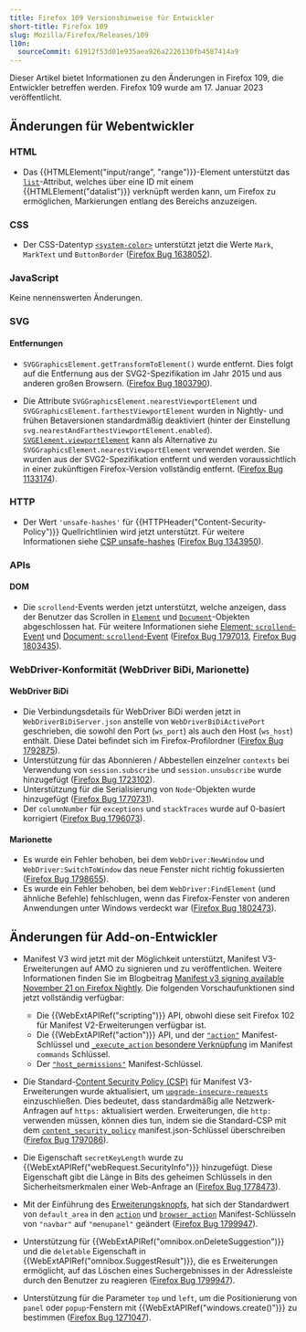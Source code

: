 ```yaml
---
title: Firefox 109 Versionshinweise für Entwickler
short-title: Firefox 109
slug: Mozilla/Firefox/Releases/109
l10n:
  sourceCommit: 61912f53d01e935aea926a2226130fb4587414a9
---
```


Dieser Artikel bietet Informationen zu den Änderungen in Firefox 109, die Entwickler betreffen werden. Firefox 109 wurde am 17. Januar 2023 veröffentlicht.

## Änderungen für Webentwickler

### HTML

- Das {{HTMLElement("input/range", "range")}}-Element unterstützt das [`list`](/de/docs/Web/HTML/Reference/Elements/input/range#list)-Attribut, welches über eine ID mit einem {{HTMLElement("datalist")}} verknüpft werden kann, um Firefox zu ermöglichen, Markierungen entlang des Bereichs anzuzeigen.

### CSS

- Der CSS-Datentyp [`<system-color>`](/de/docs/Web/CSS/system-color) unterstützt jetzt die Werte `Mark`, `MarkText` und `ButtonBorder` ([Firefox Bug 1638052](https://bugzil.la/1638052)).

### JavaScript

Keine nennenswerten Änderungen.

### SVG

#### Entfernungen

- `SVGGraphicsElement.getTransformToElement()` wurde entfernt.
  Dies folgt auf die Entfernung aus der SVG2-Spezifikation im Jahr 2015 und aus anderen großen Browsern.
  ([Firefox Bug 1803790](https://bugzil.la/1803790)).

- Die Attribute `SVGGraphicsElement.nearestViewportElement` und `SVGGraphicsElement.farthestViewportElement` wurden in Nightly- und frühen Betaversionen standardmäßig deaktiviert (hinter der Einstellung `svg.nearestAndFarthestViewportElement.enabled`).
  [`SVGElement.viewportElement`](/de/docs/Web/API/SVGElement/viewportElement) kann als Alternative zu `SVGGraphicsElement.nearestViewportElement` verwendet werden.
  Sie wurden aus der SVG2-Spezifikation entfernt und werden voraussichtlich in einer zukünftigen Firefox-Version vollständig entfernt.
  ([Firefox Bug 1133174](https://bugzil.la/1133174)).

### HTTP

- Der Wert `'unsafe-hashes'` für {{HTTPHeader("Content-Security-Policy")}} Quellrichtlinien wird jetzt unterstützt.
  Für weitere Informationen siehe [CSP unsafe-hashes](/de/docs/Web/HTTP/Reference/Headers/Content-Security-Policy/script-src#unsafe_hashes) ([Firefox Bug 1343950](https://bugzil.la/1343950)).

### APIs

#### DOM

- Die `scrollend`-Events werden jetzt unterstützt, welche anzeigen, dass der Benutzer das Scrollen in [`Element`](/de/docs/Web/API/Element) und [`Document`](/de/docs/Web/API/Document)-Objekten abgeschlossen hat.
  Für weitere Informationen siehe [Element: `scrollend`-Event](/de/docs/Web/API/Element/scrollend_event) und [Document: `scrollend`-Event](/de/docs/Web/API/Document/scrollend_event) ([Firefox Bug 1797013](https://bugzil.la/1797013), [Firefox Bug 1803435](https://bugzil.la/1803435)).

### WebDriver-Konformität (WebDriver BiDi, Marionette)

#### WebDriver BiDi

- Die Verbindungsdetails für WebDriver BiDi werden jetzt in `WebDriverBiDiServer.json` anstelle von `WebDriverBiDiActivePort` geschrieben, die sowohl den Port (`ws_port`) als auch den Host (`ws_host`) enthält. Diese Datei befindet sich im Firefox-Profilordner ([Firefox Bug 1792875](https://bugzil.la/1792875)).
- Unterstützung für das Abonnieren / Abbestellen einzelner `contexts` bei Verwendung von `session.subscribe` und `session.unsubscribe` wurde hinzugefügt ([Firefox Bug 1723102](https://bugzil.la/1723102)).
- Unterstützung für die Serialisierung von `Node`-Objekten wurde hinzugefügt ([Firefox Bug 1770731](https://bugzil.la/1770731)).
- Der `columnNumber` für `exceptions` und `stackTraces` wurde auf 0-basiert korrigiert ([Firefox Bug 1796073](https://bugzil.la/1796073)).

#### Marionette

- Es wurde ein Fehler behoben, bei dem `WebDriver:NewWindow` und `WebDriver:SwitchToWindow` das neue Fenster nicht richtig fokussierten ([Firefox Bug 1798655](https://bugzil.la/1798655)).
- Es wurde ein Fehler behoben, bei dem `WebDriver:FindElement` (und ähnliche Befehle) fehlschlugen, wenn das Firefox-Fenster von anderen Anwendungen unter Windows verdeckt war ([Firefox Bug 1802473](https://bugzil.la/1802473)).

## Änderungen für Add-on-Entwickler

- Manifest V3 wird jetzt mit der Möglichkeit unterstützt, Manifest V3-Erweiterungen auf AMO zu signieren und zu veröffentlichen. Weitere Informationen finden Sie im Blogbeitrag [Manifest v3 signing available November 21 on Firefox Nightly](https://blog.mozilla.org/addons/2022/11/17/manifest-v3-signing-available-november-21-on-firefox-nightly/). Die folgenden Vorschaufunktionen sind jetzt vollständig verfügbar:
  - Die {{WebExtAPIRef("scripting")}} API, obwohl diese seit Firefox 102 für Manifest V2-Erweiterungen verfügbar ist.
  - Die {{WebExtAPIRef("action")}} API, und der [`"action"`](/de/docs/Mozilla/Add-ons/WebExtensions/manifest.json/action) Manifest-Schlüssel und [`_execute_action` besondere Verknüpfung](/de/docs/Mozilla/Add-ons/WebExtensions/manifest.json/commands#special_shortcuts) im Manifest `commands` Schlüssel.
  - Der [`"host_permissions"`](/de/docs/Mozilla/Add-ons/WebExtensions/manifest.json/host_permissions) Manifest-Schlüssel.

- Die Standard-[Content Security Policy (CSP)](/de/docs/Mozilla/Add-ons/WebExtensions/Content_Security_Policy) für Manifest V3-Erweiterungen wurde aktualisiert, um [`upgrade-insecure-requests`](/de/docs/Mozilla/Add-ons/WebExtensions/Content_Security_Policy#upgrade_insecure_network_requests_in_manifest_v3) einzuschließen. Dies bedeutet, dass standardmäßig alle Netzwerk-Anfragen auf `https:` aktualisiert werden. Erweiterungen, die `http:` verwenden müssen, können dies tun, indem sie die Standard-CSP mit dem [`content_security_policy`](/de/docs/Mozilla/Add-ons/WebExtensions/manifest.json/content_security_policy) manifest.json-Schlüssel überschreiben ([Firefox Bug 1797086](https://bugzil.la/1797086)).
- Die Eigenschaft `secretKeyLength` wurde zu {{WebExtAPIRef("webRequest.SecurityInfo")}} hinzugefügt. Diese Eigenschaft gibt die Länge in Bits des geheimen Schlüssels in den Sicherheitsmerkmalen einer Web-Anfrage an ([Firefox Bug 1778473](https://bugzil.la/1778473)).
- Mit der Einführung des [Erweiterungsknopfs](https://support.mozilla.org/en-US/kb/extensions-button), hat sich der Standardwert von `default_area` in den [`action`](/de/docs/Mozilla/Add-ons/WebExtensions/manifest.json/action) und [`browser_action`](/de/docs/Mozilla/Add-ons/WebExtensions/manifest.json/browser_action) Manifest-Schlüsseln von `"navbar"` auf `"menupanel"` geändert ([Firefox Bug 1799947](https://bugzil.la/1799947)).
- Unterstützung für {{WebExtAPIRef("omnibox.onDeleteSuggestion")}} und die `deletable` Eigenschaft in {{WebExtAPIRef("omnibox.SuggestResult")}}, die es Erweiterungen ermöglicht, auf das Löschen eines Suchergebnisses in der Adressleiste durch den Benutzer zu reagieren ([Firefox Bug 1799947](https://bugzil.la/1799947)).
- Unterstützung für die Parameter <code>top</code> und <code>left</code>, um die Positionierung von `panel` oder `popup`-Fenstern mit {{WebExtAPIRef("windows.create()")}} zu bestimmen ([Firefox Bug 1271047](https://bugzil.la/1271047)).
